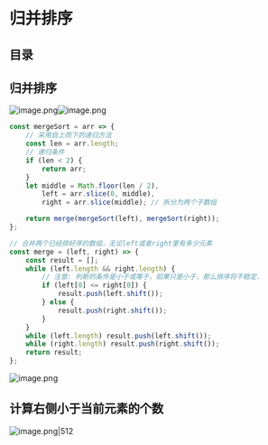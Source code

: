 
# 归并排序



## 目录
<!-- toc -->
 ## 归并排序 
![image.png](https://832-1310531898.cos.ap-beijing.myqcloud.com/f102429e7ca84c46952a0989aea93b85.png)![image.png](https://832-1310531898.cos.ap-beijing.myqcloud.com/71da9e0da956a80bceba467b825b7e4b.png)

```javascript
const mergeSort = arr => {
    // 采用自上而下的递归方法
    const len = arr.length;
    // 递归条件
    if (len < 2) {
        return arr;
    }
    let middle = Math.floor(len / 2),
        left = arr.slice(0, middle),
        right = arr.slice(middle); // 拆分为两个子数组

    return merge(mergeSort(left), mergeSort(right));
};

// 合并两个已经排好序的数组，无论left或者right里有多少元素
const merge = (left, right) => {
    const result = [];
    while (left.length && right.length) {
        // 注意: 判断的条件是小于或等于，如果只是小于，那么排序将不稳定.
        if (left[0] <= right[0]) {
            result.push(left.shift());
        } else {
            result.push(right.shift());
        }
    }
    while (left.length) result.push(left.shift());
    while (right.length) result.push(right.shift());
    return result;
};
```
![image.png](https://832-1310531898.cos.ap-beijing.myqcloud.com/895608ee1ddbdd7d2eec7e444ba4a3d4.png)

## 计算右侧小于当前元素的个数

![image.png|512](https://832-1310531898.cos.ap-beijing.myqcloud.com/e53b4dd68d10a86f58d00de2c05d81cc.png)

